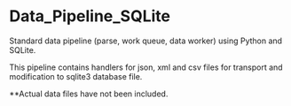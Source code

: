 # Data_Pipeline_SQLite
Standard data pipeline (parse, work queue, data worker) using Python and SQLite.

This pipeline contains handlers for json, xml and csv files for transport and modification to sqlite3 database file.

**Actual data files have not been included.
